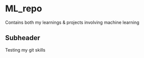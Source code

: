 # ML_repo
Contains both my learnings &amp; projects involving machine learning


## Subheader

Testing my git skills